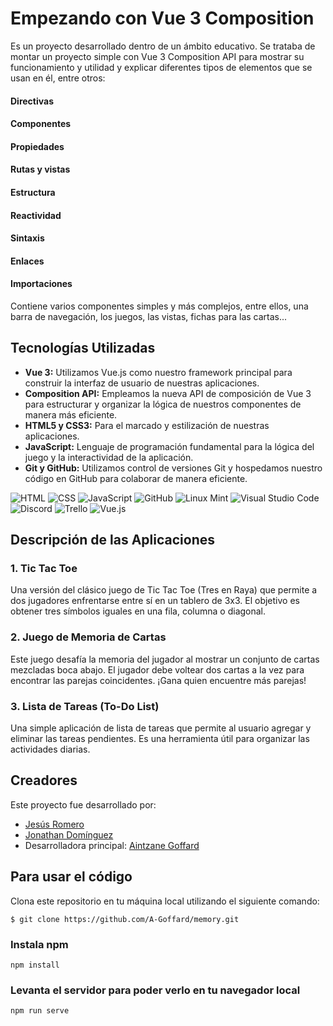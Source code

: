 # Empezando con Vue 3 Composition

Es un proyecto desarrollado dentro de un ámbito educativo. Se trataba de montar un proyecto simple con Vue 3 Composition API para mostrar su funcionamiento y utilidad y explicar diferentes tipos de elementos que se usan en él, entre otros:

#### Directivas 
#### Componentes
#### Propiedades
#### Rutas y vistas
#### Estructura
#### Reactividad
#### Sintaxis
#### Enlaces
#### Importaciones

Contiene varios componentes simples y más complejos, entre ellos, una barra de navegación, los juegos, las vistas, fichas para las cartas...

## Tecnologías Utilizadas
- **Vue 3:** Utilizamos Vue.js como nuestro framework principal para construir la interfaz de usuario de nuestras aplicaciones.
- **Composition API:** Empleamos la nueva API de composición de Vue 3 para estructurar y organizar la lógica de nuestros componentes de manera más eficiente.
- **HTML5 y CSS3:** Para el marcado y estilización de nuestras aplicaciones.
- **JavaScript:** Lenguaje de programación fundamental para la lógica del juego y la interactividad de la aplicación.
- **Git y GitHub:** Utilizamos control de versiones Git y hospedamos nuestro código en GitHub para colaborar de manera eficiente.

![HTML](https://img.shields.io/badge/HTML5-E34F26?style=for-the-badge&logo=html5&logoColor=white)
![CSS](https://img.shields.io/badge/CSS3-1572B6?style=for-the-badge&logo=css3&logoColor=white)
![JavaScript](https://img.shields.io/badge/JavaScript-F7DF1E?style=for-the-badge&logo=javascript&logoColor=black)
![GitHub](https://img.shields.io/badge/GitHub-100000?style=for-the-badge&logo=github&logoColor=white)
![Linux Mint](https://img.shields.io/badge/Linux_Mint-87CF3E?style=for-the-badge&logo=linux-mint&logoColor=white)
![Visual Studio Code](https://img.shields.io/badge/Visual_Studio_Code-0078D4?style=for-the-badge&logo=visual-studio-code&logoColor=white)
![Discord](https://img.shields.io/badge/Discord-5865F2?style=for-the-badge&logo=discord&logoColor=white)
![Trello](https://img.shields.io/badge/Trello-0052CC?style=for-the-badge&logo=trello&logoColor=white)
![Vue.js](https://img.shields.io/badge/vuejs-%2335495e.svg?style=for-the-badge&logo=vuedotjs&logoColor=%234FC08D)


## Descripción de las Aplicaciones

### 1. Tic Tac Toe
Una versión del clásico juego de Tic Tac Toe (Tres en Raya) que permite a dos jugadores enfrentarse entre sí en un tablero de 3x3. El objetivo es obtener tres símbolos iguales en una fila, columna o diagonal.

### 2. Juego de Memoria de Cartas
Este juego desafía la memoria del jugador al mostrar un conjunto de cartas mezcladas boca abajo. El jugador debe voltear dos cartas a la vez para encontrar las parejas coincidentes. ¡Gana quien encuentre más parejas!

### 3. Lista de Tareas (To-Do List)
Una simple aplicación de lista de tareas que permite al usuario agregar y eliminar las tareas pendientes. Es una herramienta útil para organizar las actividades diarias.

## Creadores
Este proyecto fue desarrollado por:
- [Jesús Romero](https://github.com/JesusDavid16)
- [Jonathan Domínguez](https://github.com/JonathanADB)
- Desarrolladora principal: [Aintzane Goffard](https://github.com/A-Goffard)

## Para usar el código

Clona este repositorio en tu máquina local utilizando el siguiente comando:

```
$ git clone https://github.com/A-Goffard/memory.git
```
### Instala npm
```
npm install
```

### Levanta el servidor para poder verlo en tu navegador local
```
npm run serve
```
